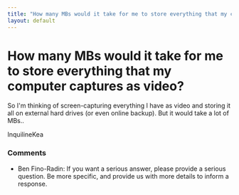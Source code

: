 ```yaml
---
title: "How many MBs would it take for me to store everything that my computer captures as video?"
layout: default
---
```

How many MBs would it take for me to store everything that my computer captures as video?
=====================
So I'm thinking of screen-capturing everything I have as video and
storing it all on external hard drives (or even online backup). But it
would take a lot of MBs..

InquilineKea

### Comments ###
* Ben Fino-Radin: If you want a serious answer, please provide a serious question. Be more
specific, and provide us with more details to inform a response.


